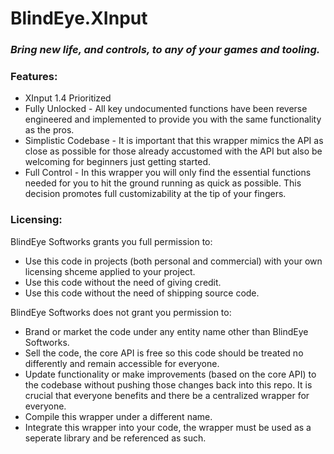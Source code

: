 # BlindEye.XInput
### *Bring new life, and controls, to any of your games and tooling.*

### Features:
- XInput 1.4 Prioritized
- Fully Unlocked - All key undocumented functions have been reverse engineered and implemented to provide you with the same functionality as the pros.
- Simplistic Codebase - It is important that this wrapper mimics the API as close as possible for those already accustomed with the API but also be welcoming for beginners just getting started.
- Full Control - In this wrapper you will only find the essential functions needed for you to hit the ground running as quick as possible. This decision promotes full customizability at the tip of your fingers.

### Licensing:
BlindEye Softworks grants you full permission to:
- Use this code in projects (both personal and commercial) with your own licensing shceme applied to your project.
- Use this code without the need of giving credit.
- Use this code without the need of shipping source code.

BlindEye Softworks does not grant you permission to:
- Brand or market the code under any entity name other than BlindEye Softworks.
- Sell the code, the core API is free so this code should be treated no differently and remain accessible for everyone.
- Update functionality or make improvements (based on the core API) to the codebase without pushing those changes back into this repo. It is crucial that everyone benefits and there be a centralized wrapper for everyone.
- Compile this wrapper under a different name.
- Integrate this wrapper into your code, the wrapper must be used as a seperate library and be referenced as such.
